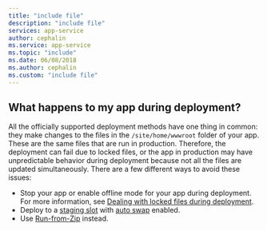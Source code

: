 ```yaml
---
title: "include file"
description: "include file"
services: app-service
author: cephalin
ms.service: app-service
ms.topic: "include"
ms.date: 06/08/2018
ms.author: cephalin
ms.custom: "include file"
---
```


## What happens to my app during deployment?

All the officially supported deployment methods have one thing in common: they make changes to the files in the `/site/home/wwwroot` folder of your app. These are the same files that are run in production. Therefore, the deployment can fail due to locked files, or the app in production may have unpredictable behavior during deployment because not all the files are updated simultaneously. There are a few different ways to avoid these issues:

- Stop your app or enable offline mode for your app during deployment. For more information, see [Dealing with locked files during deployment](https://github.com/projectkudu/kudu/wiki/Dealing-with-locked-files-during-deployment).
- Deploy to a [staging slot](../articles/app-service/web-sites-staged-publishing.md) with [auto swap](../articles/app-service/web-sites-staged-publishing.md#configure-auto-swap) enabled. 
- Use [Run-from-Zip](https://github.com/Azure/app-service-announcements/issues/84) instead.

